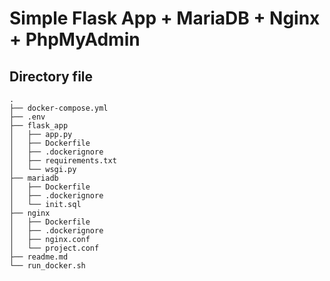 # Simple Flask App + MariaDB + Nginx + PhpMyAdmin 

## Directory file
```
.
├── docker-compose.yml
├── .env
├── flask_app
│   ├── app.py
│   ├── Dockerfile
│   ├── .dockerignore
│   ├── requirements.txt
│   └── wsgi.py
├── mariadb
│   ├── Dockerfile
│   ├── .dockerignore
│   └── init.sql
├── nginx
│   ├── Dockerfile
│   ├── .dockerignore
│   ├── nginx.conf
│   └── project.conf
├── readme.md
└── run_docker.sh
```

